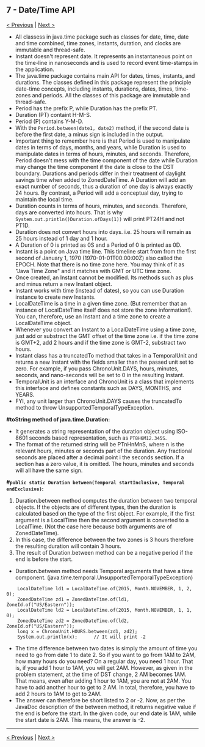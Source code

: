 ## 7 - Date/Time API

[< Previous](./06-exceptions-and-assertions.md) | [Next >](08-io-fundamentals.md)

- All classess in java.time package such as classes for date, time, date and time combined, time zones, instants, 
duration, and clocks are immutable and thread-safe.
- Instant doesn't represent date. It represents an instantaneous point on the time-line in nanoseconds and is used to 
record event time-stamps in the application.
- The java.time package contains main API for dates, times, instants, and durations. The classes defined in this 
package represent the principle date-time concepts, including instants, durations, dates, times, time-zones and periods. 
All the classes of this package are immutable and thread-safe.
- Period has the prefix P, while Duration has the prefix PT.
- Duration (PT) containt H-M-S.
- Period (P) contains Y-M-D.
- With the `Period.between(date1, date2)` method, if the second date is before the first date, a minus sign is included 
in the output.
- Important thing to remember here is that Period is used to manipulate dates in terms of days, months, and years, 
while Duration is used to manipulate dates in terms of hours, minutes, and seconds. Therefore, Period doesn't mess with 
the time component of the date while Duration may change the time component if the date is close to the DST  boundary.
Durations and periods differ in their treatment of daylight savings time when added to ZonedDateTime. A Duration will 
add an exact number of seconds, thus a duration of one day is always exactly 24 hours. By contrast, a Period will add a 
conceptual day, trying to maintain the local time.
- Duration counts in terms of hours, minutes, and seconds. Therefore, days are converted into hours. That is why 
`System.out.println()Duration.ofDays(1))` will print PT24H and not PT1D.
- Duration does not convert hours into days. i.e. 25 hours will remain as 25 hours instead of 1 day and 1 hour.
- A Duration of 0 is printed as 0S and a Period of 0 is printed as 0D.
- Instant  is a point on Java time line. This timeline start from  from the first second of January 1, 
1970 (1970-01-01T00:00:00Z) also called the EPOCH. Note that there is no time zone here. You may think of it as 
"Java Time Zone" and it matches with GMT or UTC time zone.
- Once created, an Instant cannot be modified. Its methods such as plus and minus return a new Instant object.
- Instant works with time (instead of dates), so you can use Duration instance to create new Instants.
- LocalDateTime is a time in a given time zone. (But remember that an instance of LocalDateTime itself does not store 
the zone information!). You can, therefore, use an Instant and a time zone to create a LocalDateTime object. 
- Whenever you convert an Instant to a LocalDateTime using a time zone, just add or substract the GMT offset of the 
time zone i.e. if the time zone is GMT+2, add 2 hours and if the time zone is GMT-2, substract two hours.
- Instant class has a truncatedTo method that takes in a TemporalUnit and returns a new Instant with the fields smaller 
than the passed unit set to zero. For example, if you pass ChronoUnit.DAYS, hours, minutes, seconds, and nano-seconds 
will be set to 0 in the resulting Instant.
- TemporalUnit is an interface and ChronoUnit is a class that implements this interface and defines constants such as 
DAYS, MONTHS, and YEARS.
- FYI, any unit larger than ChronoUnit.DAYS causes the truncatedTo method to throw UnsupportedTemporalTypeException.

**#toString method of java.time.Duration:**
- It generates a string representation of the duration object using ISO-8601 seconds based representation, such as 
`PT8H6M12.345S`.  
- The format of the returned string will be PTnHnMnS, where n is the relevant hours, minutes or seconds part of the 
duration. Any fractional seconds are placed after a decimal point i the seconds section. If a section has a zero value, 
it is omitted. The hours, minutes and seconds will all have the same sign.

**#`public static Duration between(Temporal startInclusive, Temporal endExclusive)`:**
1. Duration.between method computes the duration between two temporal objects. If the objects are of different types, 
then the duration is calculated based on the type of the first object. For example, if the first argument is a 
LocalTime then the second argument is converted to a LocalTime. (Not the case here because both arguments are of 
ZonedDateTime).
2. In this case, the difference between the two zones is 3 hours therefore the resulting duration will contain 3 hours.  
3. The result of Duration.between method can be a negative period if the end is before the start.

- Duration.between method needs Temporal arguments that have a time component.
(java.time.temporal.UnsupportedTemporalTypeException)

```
    LocalDateTime ld1 = LocalDateTime.of(2015, Month.NOVEMBER, 1, 2, 0); 
    ZonedDateTime zd1 = ZonedDateTime.of(ld1, ZoneId.of("US/Eastern")); 
    LocalDateTime ld2 = LocalDateTime.of(2015, Month.NOVEMBER, 1, 1, 0); 
    ZonedDateTime zd2 = ZonedDateTime.of(ld2, ZoneId.of("US/Eastern")); 
    long x = ChronoUnit.HOURS.between(zd1, zd2); 
    System.out.println(x);      // It will print -2
```
- The time difference between two dates is simply the amount of time you need to go from date 1 to date 2. So if you 
want to go from 1AM to 2AM, how many hours do you need? On a regular day, you need 1 hour. That is, if you add 1 hour 
to 1AM, you will get 2AM. However, as given in the problem statement, at the time of DST change, 2 AM becomes 1AM. That 
means, even after adding 1 hour to 1AM, you are not at 2AM. You have to add another hour to get to 2 AM. In total, 
therefore, you have to add 2 hours to 1AM to get to 2AM.
- The answer can therefore be short listed to 2 or -2. Now, as per the JavaDoc description of the between method, it 
returns negative value if the end is before the start. In the given code, our end date is 1AM, while the start date is 
2AM. This means, the answer is -2.

---
[< Previous](./06-exceptions-and-assertions.md) | [Next >](08-io-fundamentals.md)

